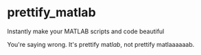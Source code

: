 # prettify_matlab
Instantly make your MATLAB scripts and code beautiful 

You're saying wrong. It's prettify mat*lab*, not prettify matlaaaaaab. 
